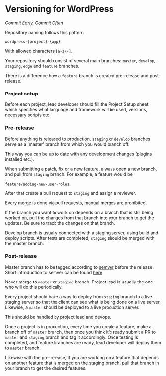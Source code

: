 # Versioning for WordPress

*Commit Early, Commit Often*

Repository naming follows this pattern

`wordpress-{project}-{app}`

With allowed characters `[a-z\-]`.

Your repository should consist of several main branches: `master`, `develop`, `staging`, `edge` and `feature` branches.

There is a difference how a `feature` branch is created pre-release and post-release.

### Project setup

Before each project, lead developer should fill the Project Setup sheet which specifies what language and framework will be used, versions, necessary scripts etc.

### Pre-release

Before anything is released to production, `staging` or `develop` branches serve as a 'master' branch from which you would branch off.

This way you can be up to date with any development changes (plugins installed etc.).

When submitting a patch, fix or a new feature, always open a new branch, and pull from `staging` branch. For example, a feature would be

`feature/adding-new-user-roles`.

After that create a pull request to `staging` and assign a reviewer.

Every merge is done via pull requests, manual merges are prohibited.

If the branch you want to work on depends on a branch that is still being worked on, pull the changes from that branch into your branch to get the updates. Be sure to track the changes on that branch.

Develop branch is usually connected with a staging server, using build and deploy scripts. After tests are completed, `staging` should be merged with the master branch.

### Post-release

Master branch has to be tagged according to [semver](http://semver.org/) before the release. Short introduction to semver can be found [here](https://www.sitepoint.com/semantic-versioning-why-you-should-using/).

Never merge to `master` or `staging` branch. Project lead is usually the one who will do this periodically.

Every project should have a way to deploy from `staging` branch to a live staging server so that the client can see what is being done on a live server. Likewise, a `master` should be deployed to a live production server.

This should be handled by project lead and devops.

Once a project is in production, every time you create a feature, make a branch off of `master` branch, then once you think it's ready submit a PR to `master` and `staging` branch and tag it accordingly. Once testing is completed, and feature branches are ready, lead developer will deploy them to `master` branch.

Likewise with the pre-release, if you are working on a feature that depends on another feature that is merged on the staging branch, pull that branch in your branch to get the desired features.
